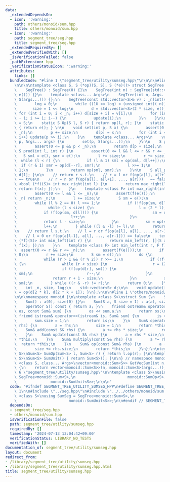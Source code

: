 ```yaml
---
data:
  _extendedDependsOn:
  - icon: ':warning:'
    path: others/monoid/sum.hpp
    title: others/monoid/sum.hpp
  - icon: ':warning:'
    path: segment_tree/seg.hpp
    title: segment_tree/seg.hpp
  _extendedRequiredBy: []
  _extendedVerifiedWith: []
  _isVerificationFailed: false
  _pathExtension: hpp
  _verificationStatusIcon: ':warning:'
  attributes:
    links: []
  bundledCode: "#line 1 \"segment_tree/utility/sumseg.hpp\"\n\n\n\n#line 1 \"segment_tree/seg.hpp\"\
    \n\n\n\ntemplate <class S, S (*op)(S, S), S (*e)()> struct SegTree {\npublic:\n\
    \    SegTree() : SegTree(0) {}\n    SegTree(int n) : SegTree(std::vector<S>(n,\
    \ e())) {}\n    template <class... Args>\n    SegTree(int n, Args... args) : SegTree(std::vector<S>(n,\
    \ S(args...))) {};\n    SegTree(const std::vector<S>& v) : _n(int(v.size())) {\n\
    \        log = 0;\n        while ((1U << log) < (unsigned int)(_n)) log++;\n \
    \       size = 1 << log;\n        d = std::vector<S>(2 * size, e());\n       \
    \ for (int i = 0; i < _n; i++) d[size + i] = v[i];\n        for (int i = size\
    \ - 1; i >= 1; i--) {\n            update(i);\n        }\n    }\n\n    using Monoid\
    \ = S;\n    static S Op(S l, S r) { return op(l, r); }\n    static S MonoidUnit()\
    \ { return e(); } \n\n    void set(int p, S x) {\n        assert(0 <= p && p <\
    \ _n);\n        p += size;\n        d[p] = x;\n        for (int i = 1; i <= log;\
    \ i++) update(p >> i);\n    }\n    template <class... Args>\n    void emplace_set(int\
    \ p, Args... args) {\n        set(p, S(args...));\n    }\n\n    S get(int p) {\n\
    \        assert(0 <= p && p < _n);\n        return d[p + size];\n    }\n\n   \
    \ S prod(int l, int r) {\n        assert(0 <= l && l <= r && r <= _n);\n     \
    \   S sml = e(), smr = e();\n        l += size;\n        r += size;\n\n      \
    \  while (l < r) {\n            if (l & 1) sml = op(sml, d[l++]);\n          \
    \  if (r & 1) smr = op(d[--r], smr);\n            l >>= 1;\n            r >>=\
    \ 1;\n        }\n        return op(sml, smr);\n    }\n\n    S all_prod() { return\
    \ d[1]; }\n\n    // return r s.t.\n    // r = l or f(op(a[l], a[l+1], ..., a[r-1]))\
    \ == true\n    // r = n or f(op(a[l], a[l+1], ..., a[r]))   == false\n    template\
    \ <bool (*f)(S)> int max_right(int l) {\n        return max_right(l, [](S x) {\
    \ return f(x); });\n    }\n    template <class F> int max_right(int l, F f) {\n\
    \        assert(0 <= l && l <= _n);\n        assert(f(e()));\n        if (l ==\
    \ _n) return _n;\n        l += size;\n        S sm = e();\n        do {\n    \
    \        while (l % 2 == 0) l >>= 1;\n            if (!f(op(sm, d[l]))) {\n  \
    \              while (l < size) {\n                    l = (2 * l);\n        \
    \            if (f(op(sm, d[l]))) {\n                        sm = op(sm, d[l]);\n\
    \                        l++;\n                    }\n                }\n    \
    \            return l - size;\n            }\n            sm = op(sm, d[l]);\n\
    \            l++;\n        } while ((l & -l) != l);\n        return _n;\n    }\n\
    \n    // return l s.t.\n    // l = r or f(op(a[l], a[l], ..., a[r-1]))   == true\n\
    \    // l = 0 or f(op(a[l-1], a[l], ..., a[r-1])) == false\n    template <bool\
    \ (*f)(S)> int min_left(int r) {\n        return min_left(r, [](S x) { return\
    \ f(x); });\n    }\n    template <class F> int min_left(int r, F f) {\n      \
    \  assert(0 <= r && r <= _n);\n        assert(f(e()));\n        if (r == 0) return\
    \ 0;\n        r += size;\n        S sm = e();\n        do {\n            r--;\n\
    \            while (r > 1 && (r % 2)) r >>= 1;\n            if (!f(op(d[r], sm)))\
    \ {\n                while (r < size) {\n                    r = (2 * r + 1);\n\
    \                    if (f(op(d[r], sm))) {\n                        sm = op(d[r],\
    \ sm);\n                        r--;\n                    }\n                }\n\
    \                return r + 1 - size;\n            }\n            sm = op(d[r],\
    \ sm);\n        } while ((r & -r) != r);\n        return 0;\n    }\n\nprivate:\n\
    \    int _n, size, log;\n    std::vector<S> d;\n\n    void update(int k) { d[k]\
    \ = op(d[2 * k], d[2 * k + 1]); }\n};\n\n\n#line 1 \"others/monoid/sum.hpp\"\n\
    \n\n\nnamespace monoid {\n\ntemplate <class S>\nstruct Sum {\n    S a, size;\n\
    \    Sum() : a(0), size(0) {}\n    Sum(S a, S size = 1) : a(a), size(size) {}\n\
    \    operator S() const { return a; }\n    friend ostream& operator<<(ostream&\
    \ os, const Sum& sum) {\n        os << sum.a;\n        return os;\n    }\n   \
    \ friend istream& operator>>(istream& is, Sum& sum) {\n        is >> sum.a;\n\
    \        sum.size = 1;\n        return is;\n    }\n    Sum& operator=(const S&\
    \ rhs) {\n        a = rhs;\n        size = 1;\n        return *this;\n    }\n\n\
    \    Sum& add(const S& rhs) {\n        a += rhs * size;\n        return *this;\n\
    \    }\n    Sum& update(const S& rhs) {\n        a = rhs * size;\n        return\
    \ *this;\n    }\n    Sum& multiply(const S& rhs) {\n        a *= rhs;\n      \
    \  return *this;\n    }\n    Sum& op(const Sum& rhs) {\n        a += rhs.a;\n\
    \        size += rhs.size;\n        return *this;\n    }\n};\n\ntemplate <class\
    \ S>\nSum<S> SumOp(Sum<S> l, Sum<S> r) { return l.op(r); }\n\ntemplate <class\
    \ S>\nSum<S> SumUnit() { return Sum<S>(); }\n\n} // namespace monoid\n\ntemplate\
    \ <class S, class... Args>\nvector<monoid::Sum<S>> GetVecSum(int n, Args... args)\
    \ {\n    return vector<monoid::Sum<S>>(n, monoid::Sum<S>(args...));\n}\n\n\n#line\
    \ 6 \"segment_tree/utility/sumseg.hpp\"\n\ntemplate <class S>\nusing SumSeg =\
    \ SegTree<monoid::Sum<S>,\n                       monoid::SumOp<S>,\n        \
    \               monoid::SumUnit<S>>;\n\n\n"
  code: "#ifndef SEGMENT_TREE_UTILITY_SUMSEG_HPP\n#define SEGMENT_TREE_UTILITY_SUMSEG_HPP\
    \ 1\n\n#include \"../seg.hpp\"\n#include \"../../others/monoid/sum.hpp\"\n\ntemplate\
    \ <class S>\nusing SumSeg = SegTree<monoid::Sum<S>,\n                       monoid::SumOp<S>,\n\
    \                       monoid::SumUnit<S>>;\n\n#endif // SEGMENT_TREE_UTILITY_SUMSEG_HPP\n"
  dependsOn:
  - segment_tree/seg.hpp
  - others/monoid/sum.hpp
  isVerificationFile: false
  path: segment_tree/utility/sumseg.hpp
  requiredBy: []
  timestamp: '2024-07-13 13:04:42+09:00'
  verificationStatus: LIBRARY_NO_TESTS
  verifiedWith: []
documentation_of: segment_tree/utility/sumseg.hpp
layout: document
redirect_from:
- /library/segment_tree/utility/sumseg.hpp
- /library/segment_tree/utility/sumseg.hpp.html
title: segment_tree/utility/sumseg.hpp
---
```

